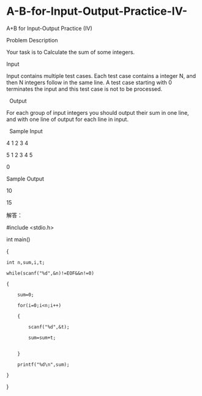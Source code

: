 # A-B-for-Input-Output-Practice-IV-

A+B for Input-Output Practice (IV)

Problem Description

Your task is to Calculate the sum of some integers. 


Input

Input contains multiple test cases. Each test case contains a integer N, and then N integers follow in the same line. A test case starting with 0 terminates the input and this test case is not to be processed.

 
Output

For each group of input integers you should output their sum in one line, and with one line of output for each line in input. 

 
Sample Input

4 1 2 3 4

5 1 2 3 4 5

0  


Sample Output

10

15 

解答：

#include <stdio.h>

int main()

{

    int n,sum,i,t;
    
    while(scanf("%d",&n)!=EOF&&n!=0)
    
    {
    
        sum=0;
        
        for(i=0;i<n;i++)
        
        {
        
            scanf("%d",&t);
            
            sum=sum+t;
            
            
        }
        
        printf("%d\n",sum);
        
    }
    
}
